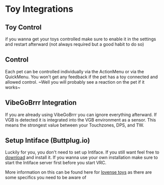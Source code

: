 # Toy Integrations

## Toy Control
if you wanna get your toys controlled make sure to enable it in the settings and restart afterward (not always required but a good habit to do so)


## Control
Each pet can be controlled individually via the ActionMenu or via the QuickMenu. You won't get any feedback if the pet has a toy connected and allowed control. ~Well you will probably see a reaction on the pet if it works~

## VibeGoBrrr Integration
If you are already using VibeGoBrrr you can ignore everything afterward. If VGB is detected it is integrated into the VGB environment as a sensor. This means the strongest value between your Touchzones, DPS, and TW.

## Setup Intiface (Buttplug.io)
Luckily for you, you don't need to set up Intiface. If you still want feel free to [download](https://intiface.com/desktop/) and install it.
If you wanna use your own installation make sure to start the Intiface server first before you start VRC.



More information on this can be found here for [lovense toys](https://how.do.i.get.buttplug.in/hardware/lovense.html) as there are some specifics you need to be aware of